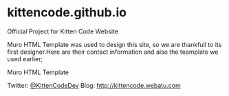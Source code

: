 # kittencode.github.io
Official Project for Kitten Code Website

Muro HTML Template was used to design this site, so we are 
thankfull to its first designer.Here are their contact information
and also the teamplate we used earlier;

Muro HTML Template

Twitter:  [@KittenCodeDev](https://twitter.com/kittencodeDev)
Blog: http://kittencode.webatu.com
